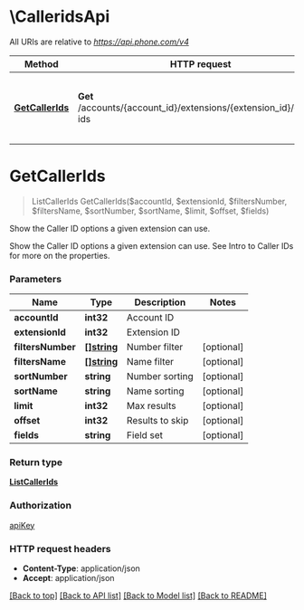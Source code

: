 # \CalleridsApi

All URIs are relative to *https://api.phone.com/v4*

Method | HTTP request | Description
------------- | ------------- | -------------
[**GetCallerIds**](CalleridsApi.md#GetCallerIds) | **Get** /accounts/{account_id}/extensions/{extension_id}/caller-ids | Show the Caller ID options a given extension can use.


# **GetCallerIds**
> ListCallerIds GetCallerIds($accountId, $extensionId, $filtersNumber, $filtersName, $sortNumber, $sortName, $limit, $offset, $fields)

Show the Caller ID options a given extension can use.

Show the Caller ID options a given extension can use. See Intro to Caller IDs for more on the properties.


### Parameters

Name | Type | Description  | Notes
------------- | ------------- | ------------- | -------------
 **accountId** | **int32**| Account ID | 
 **extensionId** | **int32**| Extension ID | 
 **filtersNumber** | [**[]string**](string.md)| Number filter | [optional] 
 **filtersName** | [**[]string**](string.md)| Name filter | [optional] 
 **sortNumber** | **string**| Number sorting | [optional] 
 **sortName** | **string**| Name sorting | [optional] 
 **limit** | **int32**| Max results | [optional] 
 **offset** | **int32**| Results to skip | [optional] 
 **fields** | **string**| Field set | [optional] 

### Return type

[**ListCallerIds**](ListCallerIds.md)

### Authorization

[apiKey](../README.md#apiKey)

### HTTP request headers

 - **Content-Type**: application/json
 - **Accept**: application/json

[[Back to top]](#) [[Back to API list]](../README.md#documentation-for-api-endpoints) [[Back to Model list]](../README.md#documentation-for-models) [[Back to README]](../README.md)

